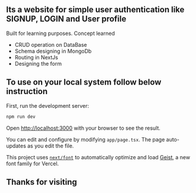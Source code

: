 ## Its a website for simple user authentication like SIGNUP, LOGIN and User profile 

Built for learning purposes. Concept learned
* CRUD operation on DataBase
* Schema designing in MongoDb
* Routing in NextJs
* Designing the form



## To use on your local system follow below instruction

First, run the development server:

```bash
npm run dev

```

Open [http://localhost:3000](http://localhost:3000) with your browser to see the result.

You can edit and configure by modifying `app/page.tsx`. The page auto-updates as you edit the file.

This project uses [`next/font`](https://nextjs.org/docs/app/building-your-application/optimizing/fonts) to automatically optimize and load [Geist](https://vercel.com/font), a new font family for Vercel.

## Thanks for visiting
